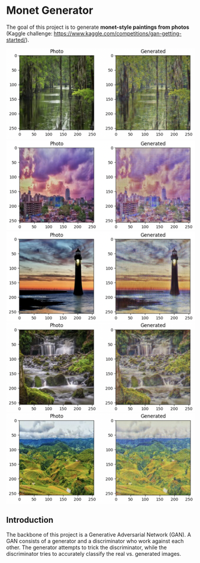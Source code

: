 # Monet Generator

The goal of this project is to generate **monet-style paintings from photos** <br />
(Kaggle challenge: https://www.kaggle.com/competitions/gan-getting-started/).

![example1](./examples/1.png)
![example2](./examples/2.png)
![example3](./examples/3.png)
![example4](./examples/4.png)
![example5](./examples/5.png)

## Introduction

The backbone of this project is a Generative Adversarial Network (GAN). A GAN consists of a generator and a discriminator who work against each other. The generator attempts to trick the discriminator, while the discriminator tries to accurately classify the real vs. generated images.




